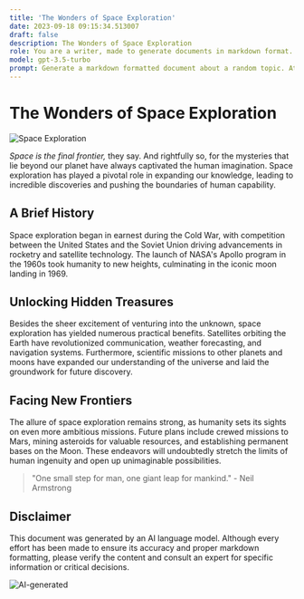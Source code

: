 ```yaml
---
title: 'The Wonders of Space Exploration'
date: 2023-09-18 09:15:34.513007
draft: false
description: The Wonders of Space Exploration
role: You are a writer, made to generate documents in markdown format. It is very important that all of the documents you generate are in valid markdown format.
model: gpt-3.5-turbo
prompt: Generate a markdown formatted document about a random topic. At the bottom, include a disclaimer explaining that the document was generated by you. The first line of the document should be the title. Make sure that the entire document is in proper markdown format, using a mix of various tags to make the document visually appealing.
---
```


# The Wonders of Space Exploration

![Space Exploration](https://www.example.com/images/space.jpg)

_Space is the final frontier,_ they say. And rightfully so, for the mysteries that lie beyond our planet have always captivated the human imagination. Space exploration has played a pivotal role in expanding our knowledge, leading to incredible discoveries and pushing the boundaries of human capability.

## A Brief History

Space exploration began in earnest during the Cold War, with competition between the United States and the Soviet Union driving advancements in rocketry and satellite technology. The launch of NASA's Apollo program in the 1960s took humanity to new heights, culminating in the iconic moon landing in 1969.

## Unlocking Hidden Treasures

Besides the sheer excitement of venturing into the unknown, space exploration has yielded numerous practical benefits. Satellites orbiting the Earth have revolutionized communication, weather forecasting, and navigation systems. Furthermore, scientific missions to other planets and moons have expanded our understanding of the universe and laid the groundwork for future discovery.

## Facing New Frontiers

The allure of space exploration remains strong, as humanity sets its sights on even more ambitious missions. Future plans include crewed missions to Mars, mining asteroids for valuable resources, and establishing permanent bases on the Moon. These endeavors will undoubtedly stretch the limits of human ingenuity and open up unimaginable possibilities.

> "One small step for man, one giant leap for mankind." - Neil Armstrong

## Disclaimer

This document was generated by an AI language model. Although every effort has been made to ensure its accuracy and proper markdown formatting, please verify the content and consult an expert for specific information or critical decisions.

![AI-generated](https://www.example.com/images/ai-generated.png)
